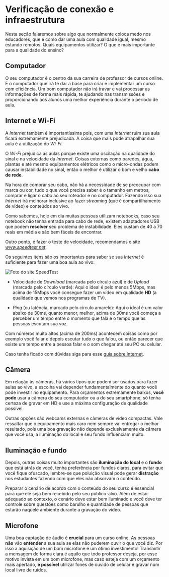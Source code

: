 # Verificação de conexão e infraestrutura

Nesta seção falaremos sobre algo que normalmente coloca medo nos educadores, que é como dar uma aula com qualidade igual, mesmo estando remotos.
Quais equipamentos utilizar? O que é mais importante para a qualidade do ensino?

## Computador

O seu computador é o centro da sua carreira de professor de cursos online. É o computador que irá te dar a base para criar e implementar um curso com eficiência. Um bom computador não irá travar e vai processar as informações de forma mais rápida, te ajudando nas transmissões e proporcionando aos alunos uma melhor experiência durante o período de aula.

## Internet e Wi-Fi

A _Internet_ também é importantíssima pois, com uma _Internet_ ruim sua aula ficará extremamente prejudicada. A coisa que mais pode atrapalhar sua aula é a utilização do _Wi-Fi_.

O _Wi-Fi_ prejudica as aulas porque existe uma oscilação na qualidade do sinal e na velocidade da _Internet_. Coisas externas como paredes, água, plantas e até mesmo equipamentos elétricos como o micro-ondas podem causar instabilidade no sinal, então o melhor é utilizar o bom e velho **cabo de rede**.

Na hora de comprar seu cabo, não há a necessidade de se preocupar com marca ou cor, tudo o que você precisa saber é o tamanho em metros, comprar e ligar o cabo ao seu roteador e no computador. Fazendo isso sua _Internet_ irá melhorar inclusive ao fazer _streaming_ (que é compartilhamento de vídeo) e conteúdos ao vivo.

Como sabemos, hoje em dia muitas pessoas utilizam notebooks, caso seu notebook não tenha entrada para cabo de rede, existem adaptadores USB que podem **resolver** seu problema de instabilidade. Eles custam de 40 a 70 reais em média e são bem fáceis de encontrar.

Outro ponto, é fazer o teste de velocidade, recomendamos o site _www.speedtest.net_.

Os seguintes itens são os importantes para saber se sua _Internet_ é suficiente para fazer uma boa aula ao vivo:

![Foto do site SpeedTest](./images-files/speedtest.png)

* Velocidade de _Download_ (marcada pelo círculo azul) e de _Upload_ (marcada pelo círculo verde): Aqui o ideal é pelo menos 5Mbps, mas acima de 15Mbps você consegue fazer um vídeo em qualidade **HD** (a qualidade que vemos nos programas de TV).

* _Ping_ (ou latência, marcado pelo círculo amarelo): Aqui o ideal é um valor abaixo de 30ms, quanto menor, melhor, acima de 30ms você começa a perceber um tempo entre o momento que fala e o tempo que as pessoas escutam sua voz.

Com números muito altos (acima de 200ms) acontecem coisas como por exemplo você falar e depois escutar tudo o que falou, ou então parecer que existe um tempo entre a pessoa falar e o som chegar até seu PC ou celular.

Caso tenha ficado com dúvidas siga para esse [guia sobre Internet](../images-files/internet.pdf).

## Câmera

Em relação às câmeras, há vários tipos que podem ser usados para fazer aulas ao vivo, a escolha vai depender fundamentalmente do quanto você pode investir no equipamento. Para orçamentos extremamente baixos, **você pode** usar a câmera do seu computador ou a do seu smartphone, só tenha certeza de gravar em HD e use a máxima configuração de qualidade possível.

Outras opções são webcams externas e câmeras de vídeo compactas. Vale ressaltar que o equipamento mais caro nem sempre vai entregar o melhor resultado, pois uma boa gravação não depende exclusivamente da câmera que você usa, a iluminação do local e seu fundo influenciam muito.

## Iluminação e fundo

Depois, outras coisas muito importantes são **iluminação do local** e o **fundo** que está atrás de você, tenha preferência por fundos claros, para evitar que você fique ofuscado, lembre-se que poluição visual pode gerar **distração** nos estudantes fazendo com que eles não absorvam o conteúdo.

Preparar o cenário de acordo com o conteúdo do seu curso é essencial para que ele seja bem recebido pelo seu público-alvo. Além de estar adequado ao contexto, o cenário deve estar bem iluminado e você deve ter controle sobre questões como barulho e quantidade de pessoas que estarão naquele ambiente durante a gravação do vídeo.

## Microfone

Uma boa captação de áudio é **crucial** para um curso online. As pessoas **não** vão **entender** a sua aula se elas não puderem ouvir o que você diz. Por isso a aquisição de um bom microfone é um ótimo investimento! Transmitir a mensagem de forma clara é aquilo que todo professor deseja, por esse motivo invista em um bom microfone, mas caso esteja com um orçamento mais apertado, **é possível** utilizar fones de ouvido de celular e gravar num local livre de ruídos.
